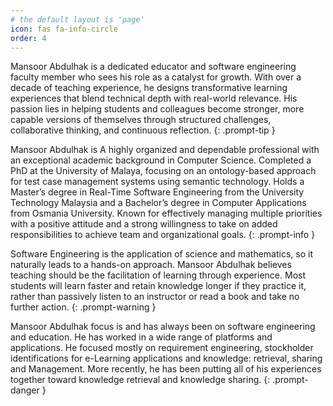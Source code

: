```yaml
---
# the default layout is 'page'
icon: fas fa-info-circle
order: 4
---
```


> 
Mansoor Abdulhak is a dedicated educator and software engineering faculty member who sees his role as a catalyst for growth. With over a decade of teaching experience, he designs transformative learning experiences that blend technical depth with real-world relevance. His passion lies in helping students and colleagues become stronger, more capable versions of themselves through structured challenges, collaborative thinking, and continuous reflection.
{: .prompt-tip }

>
Mansoor Abdulhak is A highly organized and dependable professional with an exceptional academic background in Computer Science. Completed a PhD at the University of Malaya, focusing on an ontology-based approach for test case management systems using semantic technology. Holds a Master’s degree in Real-Time Software Engineering from the University Technology Malaysia and a Bachelor’s degree in Computer Applications from Osmania University. Known for effectively managing multiple priorities with a positive attitude and a strong willingness to take on added responsibilities to achieve team and organizational goals.
{: .prompt-info }

>
Software Engineering is the application of science and mathematics, so it naturally leads to a hands-on approach.  Mansoor Abdulhak believes teaching should be the facilitation of learning through experience.  Most students will learn faster and retain knowledge longer if they practice it, rather than passively listen to an instructor or read a book and take no further action.
{: .prompt-warning }

> 
Mansoor Abdulhak focus is and has always been on software engineering and education. He has worked in a wide range of platforms and applications.  He focused mostly on requirement engineering, stockholder identifications for e-Learning applications and knowledge: retrieval, sharing and Management.  More recently, he has been putting all of his experiences together toward knowledge retrieval and knowledge sharing.
{: .prompt-danger }
